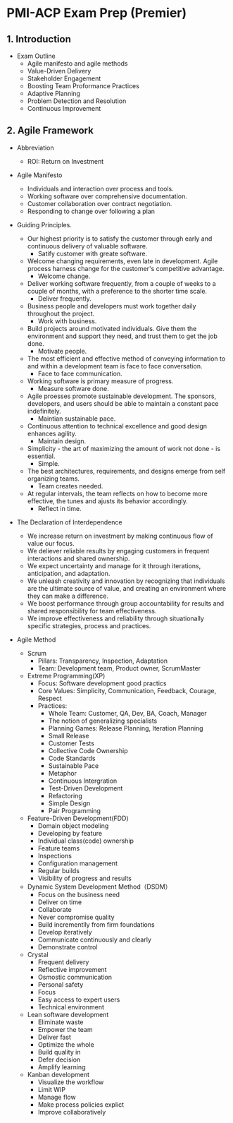 # PMI-ACP Exam Prep (Premier)

## 1. Introduction

- Exam Outline
	- Agile manifesto and agile methods
	- Value-Driven Delivery
	- Stakeholder Engagement
	- Boosting Team Proformance Practices
	- Adaptive Planning
	- Problem Detection and Resolution
	- Continuous Improvement

## 2. Agile Framework
- Abbreviation
	- ROI: Return on Investment

- Agile Manifesto
	- Individuals and interaction over process and tools.
	- Working software over comprehensive documentation.
	- Customer collaboration over contract negotiation.
	- Responding to change over following a plan
- Guiding Principles.
	- Our highest priority is to satisfy the customer through early and continuous delivery of valuable software.
		- Satify customer with greate software.
	- Welcome changing requirements, even late in development. Agile process harness change for the customer's competitive advantage.
		- Welcome change.	 
	- Deliver working software frequently, from a couple of weeks to a couple of months, with a preference to the shorter time scale.
		- Deliver frequently.
	- Business people and developers must work together daily throughout the project.
		- Work with business.
	- Build projects around motivated individuals. Give them the environment and support they need, and trust them to get the job done.
		- Motivate people. 
	- The most efficient and effective method of conveying information to and within a development team is face to face conversation.
		- Face to face communication.
	- Working software is primary measure of progress.
		- Measure software done.
	- Agile proesses promote sustainable development. The sponsors, developers, and users should be able to maintain a constant pace indefinitely.
		- Maintian sustainable pace.
	- Continuous attention to technical excellence and good design enhances agility.
		- Maintain design.
	- Simplicity - the art of maximizing the amount of work not done - is essential.
		- Simple.
	- The best architectures, requirements, and designs emerge from self organizing teams.
		- Team creates needed.
	- At regular intervals, the team reflects on how to become more effective, the tunes and ajusts its behavior accordingly.
		- Reflect in time.
- The Declaration of Interdependence
	- We increase return on investment by making continuous flow of value our focus.
	- We deliever reliable results by engaging customers in frequent interactions and shared ownership.
	- We expect uncertainty and manage for it through iterations, anticipation, and adaptation.
	- We unleash creativity and innovation by recognizing that individuals are the ultimate source of value, and creating an environment where they can make a difference.
	- We boost performance through group accountability for results and shared responsibility for team effectiveness.
	- We improve effectiveness and reliability through situationally specific strategies, process and practices.
- Agile Method
	- Scrum
		- Pillars: Transparency, Inspection, Adaptation
		- Team: Development team, Product owner, ScrumMaster
	- Extreme Programming(XP)
		- Focus: Software development good practics
		- Core Values: Simplicity, Communication, Feedback, Courage, Respect
		- Practices: 
			- Whole Team: Customer, QA, Dev, BA, Coach, Manager
			- The notion of generalizing specialists
			- Planning Games: Release Planning, Iteration Planning
			- Small Release 
			- Customer Tests
			- Collective Code Ownership
			- Code Standards
			- Sustainable Pace
			- Metaphor
			- Continuous Intergration
			- Test-Driven Development
			- Refactoring
			- Simple Design
			- Pair Programming
	- Feature-Driven Development(FDD)
		- Domain object modeling 
		- Developing by feature
		- Individual class(code) ownership
		- Feature teams
		- Inspections
		- Configuration management
		- Regular builds
		- Visibility of progress and results
	- Dynamic System Development Method（DSDM）
		- Focus on the business need
		- Deliver on time
		- Collaborate
		- Never compromise quality
		- Build incrementlly from firm foundations
		- Develop iteratively
		- Communicate continuously and clearly
		- Demonstrate control
	- Crystal
		- Frequent delivery
		- Reflective improvement
		- Osmostic communication
		- Personal safety
		- Focus
		- Easy access to expert users
		- Technical environment
	- Lean software development
		- Eliminate waste
		- Empower the team
		- Deliver fast
		- Optimize the whole
		- Build quality in 
		- Defer decision
		- Amplify learning 
	- Kanban development
		- Visualize the workflow
		- Limit WIP
		- Manage flow
		- Make process policies explict
		- Improve collaboratively
	